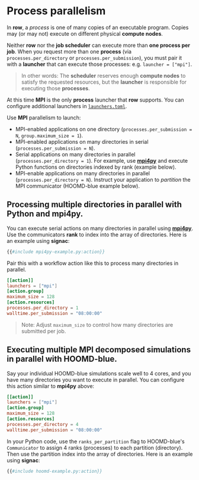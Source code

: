 # Process parallelism

In **row**, a *process* is one of many copies of an executable program. Copies may
(or may not) execute on different physical **compute nodes**.

Neither **row** nor the **job scheduler** can execute more than **one process per
job**. When you request more than one **process** (via `processes.per_directory` or
`processes.per_submission`), you must pair it with a **launcher** that can execute those
processes: e.g. `launcher = ["mpi"]`.

> In other words: The **scheduler** reserves enough **compute nodes** to satisfy
> the requested resources, but the **launcher** is responsible for executing those
> **processes**.

At this time **MPI** is the only **process** launcher that **row** supports. You can
configure additional launchers in [`launchers.toml`](../../launchers/index.md).

Use **MPI** parallelism to launch:
* MPI-enabled applications on one directory (`processes.per_submission = N`,
  `group.maximum_size = 1`).
* MPI-enabled applications on many directories in serial
  (`processes.per_submission = N`).
* Serial applications on many directories in parallel (`processes.per_directory = 1`).
  For example, use **[mpi4py]** and execute Python functions on directories indexed by
  rank (example below).
* MPI-enable applications on many directories in parallel
  (`processes.per_directory = N`). Instruct your application to *partition* the MPI
  communicator (HOOMD-blue example below).

[mpi4py]: https://mpi4py.readthedocs.io

## Processing multiple directories in parallel with Python and **mpi4py**.

You can execute serial actions on many directories in parallel using **[mpi4py]**.
Use the communicators **rank** to index into the array of directories. Here is an
example using **signac**:

```python
{{#include mpi4py-example.py:action}}
```

Pair this with a workflow action like this to process many directories in parallel.

```toml
[[action]]
launchers = ["mpi"]
[action.group]
maximum_size = 128
[action.resources]
processes.per_directory = 1
walltime.per_submission = "08:00:00"
```

> Note: Adjust `maximum_size` to control how many directories are submitted per job.

## Executing multiple MPI decomposed simulations in parallel with **HOOMD-blue**.

Say your individual HOOMD-blue simulations scale well to 4 cores, and you have many
directories you want to execute in parallel. You can configure this action similar
to **mpi4py** above:

```toml
[[action]]
launchers = ["mpi"]
[action.group]
maximum_size = 128
[action.resources]
processes.per_directory = 4
walltime.per_submission = "08:00:00"
```

In your Python code, use the `ranks_per_partition` flag to HOOMD-blue's `Communicator`
to assign 4 ranks (processes) to each partition (directory). Then use the partition
index into the array of directories. Here is an example using **signac**:

```python
{{#include hoomd-example.py:action}}
```
